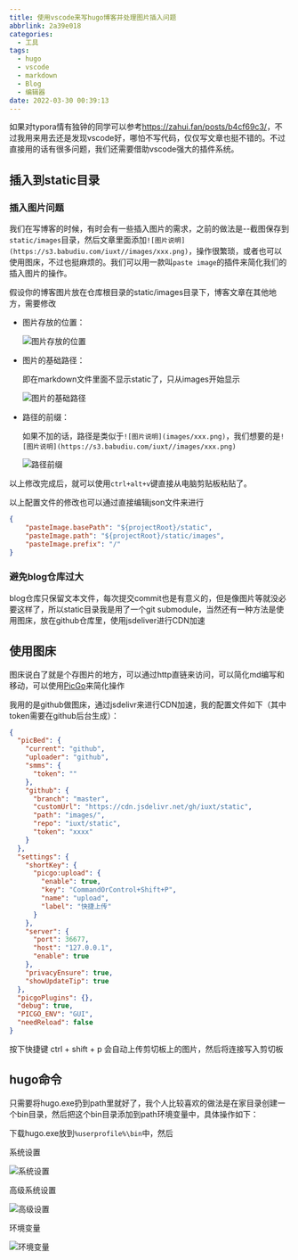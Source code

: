 ```yaml
---
title: 使用vscode来写hugo博客并处理图片插入问题
abbrlink: 2a39e018
categories:
  - 工具
tags:
  - hugo
  - vscode
  - markdown
  - Blog
  - 编辑器
date: 2022-03-30 00:39:13
---
```


如果对typora情有独钟的同学可以参考<https://zahui.fan/posts/b4cf69c3/>，不过我用来用去还是发现vscode好，哪怕不写代码，仅仅写文章也挺不错的。不过直接用的话有很多问题，我们还需要借助vscode强大的插件系统。

## 插入到static目录

### 插入图片问题

我们在写博客的时候，有时会有一些插入图片的需求，之前的做法是--截图保存到`static/images`目录，然后文章里面添加`![图片说明](https://s3.babudiu.com/iuxt//images/xxx.png)`，操作很繁琐，或者也可以使用图床，不过也挺麻烦的。我们可以用一款叫`paste image`的插件来简化我们的插入图片的操作。

假设你的博客图片放在仓库根目录的static/images目录下，博客文章在其他地方，需要修改

- 图片存放的位置：

    ![图片存放的位置](https://s3.babudiu.com/iuxt//images/2022-03-30-00-46-15.png)

- 图片的基础路径：

    即在markdown文件里面不显示static了，只从images开始显示

    ![图片的基础路径](https://s3.babudiu.com/iuxt//images/2022-03-30-00-48-30.png)

- 路径的前缀：

    如果不加的话，路径是类似于`![图片说明](images/xxx.png)`，我们想要的是`![图片说明](https://s3.babudiu.com/iuxt//images/xxx.png)`

    ![路径前缀](https://s3.babudiu.com/iuxt//images/2022-03-30-00-55-40.png)

以上修改完成后，就可以使用`ctrl+alt+v`键直接从电脑剪贴板粘贴了。

以上配置文件的修改也可以通过直接编辑json文件来进行

```json
{
    "pasteImage.basePath": "${projectRoot}/static",
    "pasteImage.path": "${projectRoot}/static/images",
    "pasteImage.prefix": "/"
}
```

### 避免blog仓库过大

blog仓库只保留文本文件，每次提交commit也是有意义的，但是像图片等就没必要这样了，所以static目录我是用了一个git submodule，当然还有一种方法是使用图床，放在github仓库里，使用jsdeliver进行CDN加速

## 使用图床

图床说白了就是个存图片的地方，可以通过http直链来访问，可以简化md编写和移动，可以使用[PicGo](https://picgo.github.io/PicGo-Doc/)来简化操作

我用的是github做图床，通过jsdelivr来进行CDN加速，我的配置文件如下（其中token需要在github后台生成）：

```json
{
  "picBed": {
    "current": "github",
    "uploader": "github",
    "smms": {
      "token": ""
    },
    "github": {
      "branch": "master",
      "customUrl": "https://cdn.jsdelivr.net/gh/iuxt/static",
      "path": "images/",
      "repo": "iuxt/static",
      "token": "xxxx"
    }
  },
  "settings": {
    "shortKey": {
      "picgo:upload": {
        "enable": true,
        "key": "CommandOrControl+Shift+P",
        "name": "upload",
        "label": "快捷上传"
      }
    },
    "server": {
      "port": 36677,
      "host": "127.0.0.1",
      "enable": true
    },
    "privacyEnsure": true,
    "showUpdateTip": true
  },
  "picgoPlugins": {},
  "debug": true,
  "PICGO_ENV": "GUI",
  "needReload": false
}
```

按下快捷键 ctrl + shift + p 会自动上传剪切板上的图片，然后将连接写入剪切板

## hugo命令

只需要将hugo.exe扔到path里就好了，我个人比较喜欢的做法是在家目录创建一个bin目录，然后把这个bin目录添加到path环境变量中，具体操作如下：

下载hugo.exe放到`%userprofile%\bin`中，然后

系统设置

![系统设置](https://s3.babudiu.com/iuxt//images/2022-03-30-01-01-09.png)

高级系统设置

![高级设置](https://s3.babudiu.com/iuxt//images/2022-03-30-01-02-08.png)

环境变量

![环境变量](https://s3.babudiu.com/iuxt//images/2022-03-30-01-02-16.png)
